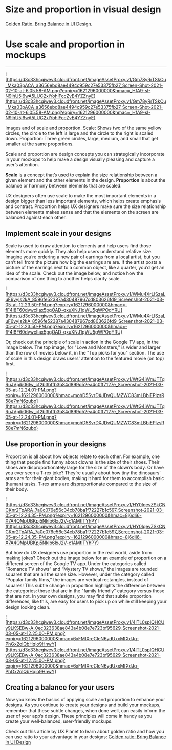 # Size and proportion in visual design

[Golden Ratio. Bring Balance in UI Design.](https://uxplanet.org/golden-ratio-bring-balance-in-ui-design-765c954f0ff9)

# Use scale and proportion in mockups

---

![https://d3c33hcgiwev3.cloudfront.net/imageAssetProxy.v1/Gm78yRrTSkCu_Mka03pACA_a3656ebd8ae4494c959c27e53375fb27_Screen-Shot-2021-02-10-at-6.05.58-AM.png?expiry=1621296000000&hmac=_HfA9-sI-N9lhU5l6wA5LUC2xlYohlFccZvE4YZZnyE](https://d3c33hcgiwev3.cloudfront.net/imageAssetProxy.v1/Gm78yRrTSkCu_Mka03pACA_a3656ebd8ae4494c959c27e53375fb27_Screen-Shot-2021-02-10-at-6.05.58-AM.png?expiry=1621296000000&hmac=_HfA9-sI-N9lhU5l6wA5LUC2xlYohlFccZvE4YZZnyE)

Images and of scale and proportion. Scale: Shows two of the same yellow circles, the circle to the left is large and the circle to the right is scaled down. Proportion: Three green circles, large, medium, and small that get smaller at the same proportions.

Scale and proportion are design concepts you can strategically incorporate in your mockups to help make a design visually pleasing and capture a user’s attention.

**Scale** is a concept that’s used to explain the size relationship between a given element and the other elements in the design. **Proportion** is about the balance or harmony between elements that are scaled.

UX designers often use scale to make the most important elements in a design bigger than less important elements, which helps create emphasis and contrast. Proportion helps UX designers make sure the size relationship between elements makes sense and that the elements on the screen are balanced against each other.

## Implement scale in your designs

Scale is used to draw attention to elements and help users find those elements more quickly. They also help users understand relative size. Imagine you’re ordering a new pair of earrings from a local artist, but you can’t tell from the picture how big the earrings are are. If the artist posts a picture of the earrings next to a common object, like a quarter, you’d get an idea of the scale. Check out the image below, and notice how the comparison of one thing to another helps clarify scale.

![https://d3c33hcgiwev3.cloudfront.net/imageAssetProxy.v1/WMu4XrLISzaLuF6yyIs2kA_8596fe52387a430487967cd803626fd9_Screenshot-2021-03-05-at-12.23.50-PM.png?expiry=1621296000000&hmac=-fF4I8F60dywcIIax5pgOAD-qxuXNJ1qWU5gWPOgYRU](https://d3c33hcgiwev3.cloudfront.net/imageAssetProxy.v1/WMu4XrLISzaLuF6yyIs2kA_8596fe52387a430487967cd803626fd9_Screenshot-2021-03-05-at-12.23.50-PM.png?expiry=1621296000000&hmac=-fF4I8F60dywcIIax5pgOAD-qxuXNJ1qWU5gWPOgYRU)

Or, check out the principle of scale in action in the Google TV app, in the image below. The top image, for "Love and Monsters," is wider and larger than the row of movies below it, in the "Top picks for you" section. The use of scale in this design draws users' attention to the  featured movie (on top) first.

![https://d3c33hcgiwev3.cloudfront.net/imageAssetProxy.v1/WtG4lWmJTTqRuJVpib06Iw_cf2b3bffb3b84d899d52ea4c0ff7127e_Screenshot-2021-03-05-at-12.24.01-PM.png?expiry=1621296000000&hmac=mohD5SvrDXJDvQUMZWC83mLBbiEPlzsR58e7mN6zubo](https://d3c33hcgiwev3.cloudfront.net/imageAssetProxy.v1/WtG4lWmJTTqRuJVpib06Iw_cf2b3bffb3b84d899d52ea4c0ff7127e_Screenshot-2021-03-05-at-12.24.01-PM.png?expiry=1621296000000&hmac=mohD5SvrDXJDvQUMZWC83mLBbiEPlzsR58e7mN6zubo)

## Use proportion in your designs

Proportion is all about how objects relate to each other. For example, one thing that people find funny about clowns is the size of their shoes. Their shoes are disproportionately large for the size of the clown’s body. Or have you ever seen a T-rex joke? They’re usually about how tiny the dinosaurs’ arms are for their giant bodies, making it hard for them to accomplish basic (human) tasks. T-rex arms are disproportionate compared to the size of their body.

![https://d3c33hcgiwev3.cloudfront.net/imageAssetProxy.v1/HY0IqevZSkCNCKnr2TpARA_7a0c076e56c34cb78ba1f72227b1c597_Screenshot-2021-03-05-at-12.24.35-PM.png?expiry=1621296000000&hmac=8j6dIi6-X7A4QMpUBKpj5Nklb6lxJ2V-c1AMtlTYhPY](https://d3c33hcgiwev3.cloudfront.net/imageAssetProxy.v1/HY0IqevZSkCNCKnr2TpARA_7a0c076e56c34cb78ba1f72227b1c597_Screenshot-2021-03-05-at-12.24.35-PM.png?expiry=1621296000000&hmac=8j6dIi6-X7A4QMpUBKpj5Nklb6lxJ2V-c1AMtlTYhPY)

But how do UX designers use proportion in the real world, aside from making jokes? Check out the image below for an example of proportion on a different screen of the Google TV app. Under the categories called “Romance TV shows” and “Mystery TV shows,” the images are rounded squares that are all the same size. However, under the category called “Popular family films,” the images are vertical rectangles, instead of squares! This subtle change in proportion highlights the difference between the categories: those that are in the "family friendly" category versus those that are not. In your own designs, you may find that subtle proportion differences, like this, are easy for users to pick up on while still keeping your design looking clean.

![https://d3c33hcgiwev3.cloudfront.net/imageAssetProxy.v1/4lTL0spIQHCUy9LKSEBw-A_0ec323638ae843a4b08e7e723bf95629_Screenshot-2021-03-05-at-12.25.00-PM.png?expiry=1621296000000&hmac=6xFMIXreCIeN6ydUxxMfXdJq-PhGx2olQbHqio9HnwY](https://d3c33hcgiwev3.cloudfront.net/imageAssetProxy.v1/4lTL0spIQHCUy9LKSEBw-A_0ec323638ae843a4b08e7e723bf95629_Screenshot-2021-03-05-at-12.25.00-PM.png?expiry=1621296000000&hmac=6xFMIXreCIeN6ydUxxMfXdJq-PhGx2olQbHqio9HnwY)

## Creating a balance for your users

Now you know the basics of applying scale and proportion to enhance your designs. As you continue to create your designs and build your mockups, remember that these subtle changes, when done well, can easily inform the user of your app’s design. These principles will come in handy as you create your well-balanced, user-friendly mockups.

Check out this article by UX Planet to learn about golden ratio and how you can use ratio to your advantage in your designs: [Golden ratio: Bring Balance in UI Design](https://uxplanet.org/golden-ratio-bring-balance-in-ui-design-765c954f0ff9)